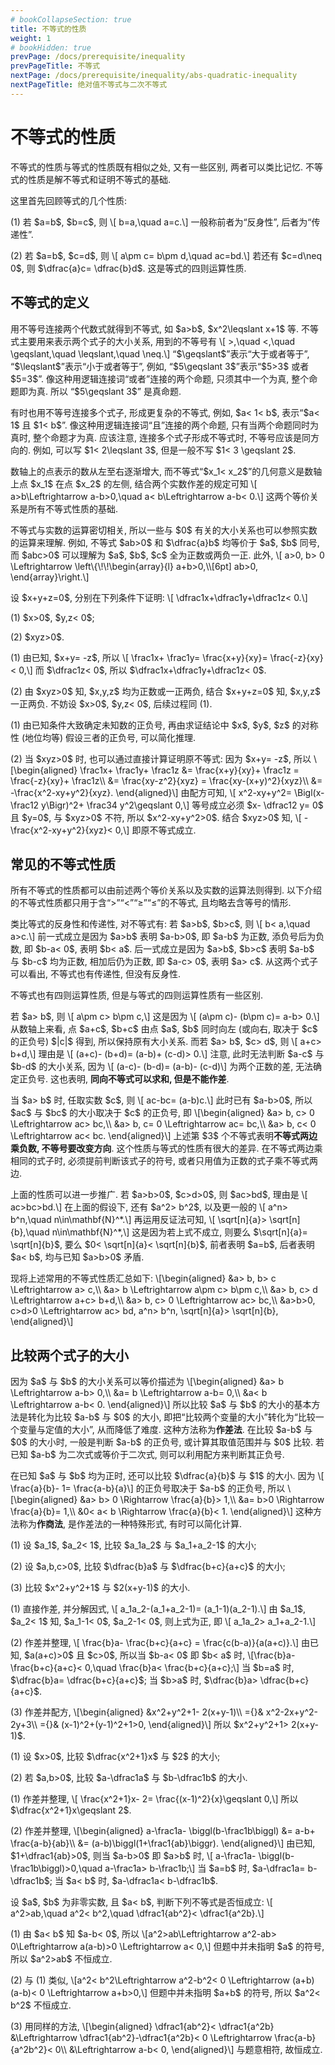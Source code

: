 ```yaml
---
# bookCollapseSection: true
title: 不等式的性质
weight: 1
# bookHidden: true
prevPage: /docs/prerequisite/inequality
prevPageTitle: 不等式
nextPage: /docs/prerequisite/inequality/abs-quadratic-inequality
nextPageTitle: 绝对值不等式与二次不等式
---
```


# 不等式的性质

不等式的性质与等式的性质既有相似之处, 又有一些区别, 两者可以类比记忆. 不等式的性质是解不等式和证明不等式的基础. 

<p>这里首先回顾等式的几个性质:
</p>
<p>(1) 若 $a=b$, $b=c$, 则 \[
    b=a,\quad a=c.\]
一般称前者为“反身性”, 后者为“传递性”.
</p>
<p>(2) 若 $a=b$, $c=d$, 则 \[
    a\pm c= b\pm d,\quad ac=bd.\]
若还有 $c=d\neq 0$, 则 $\dfrac{a}c= \dfrac{b}d$. 这是等式的四则运算性质.
</p>

## 不等式的定义

<p>用不等号连接两个代数式就得到不等式, 如 $a>b$, $x^2\leqslant x+1$ 等. 不等式主要用来表示两个式子的大小关系, 用到的不等号有 \[
    >,\quad <,\quad \geqslant,\quad \leqslant,\quad \neq.\]
“$\geqslant$”表示“大于或者等于”, “$\leqslant$”表示“小于或者等于”, 例如, “$5\geqslant 3$”表示“$5>3$ 或者 $5=3$”. 像这种用逻辑连接词“或者”连接的两个命题, 只须其中一个为真, 整个命题即为真. 所以 “$5\geqslant 3$” 是真命题.
</p>
<p>有时也用不等号连接多个式子, 形成更复杂的不等式, 例如, $a< 1< b$, 表示“$a< 1$ 且 $1< b$”. 像这种用逻辑连接词“且”连接的两个命题, 只有当两个命题同时为真时, 整个命题才为真. 应该注意, 连接多个式子形成不等式时, 不等号应该是同方向的. 例如, 可以写 $1< 2\leqslant 3$, 但是一般不写 $1< 3 \geqslant 2$.
</p>
<p>数轴上的点表示的数从左至右逐渐增大, 而不等式“$x_1< x_2$”的几何意义是数轴上点 $x_1$ 在点 $x_2$ 的左侧, 结合两个实数作差的规定可知 \[
    a>b\Leftrightarrow a-b>0,\quad a< b\Leftrightarrow a-b< 0.\]
这两个等价关系是所有不等式性质的基础.
</p>
<p>不等式与实数的运算密切相关, 所以一些与 $0$ 有关的大小关系也可以参照实数的运算来理解. 例如, 不等式 $ab>0$ 和 $\dfrac{a}b$ 均等价于 $a$, $b$ 同号, 而 $abc>0$ 可以理解为 $a$, $b$, $c$ 全为正数或两负一正. 此外, \[
    a>0, b> 0 \Leftrightarrow \left\{\!\!\begin{array}{l}
        a+b>0,\\[6pt]
        ab>0,
    \end{array}\right.\]
</p>

<myexample>
    <p>设 $x+y+z=0$, 分别在下列条件下证明: \[
        \dfrac1x+\dfrac1y+\dfrac1z< 0.\]
    </p>
    <p>(1) $x>0$, $y,z< 0$;
    </p>
    <p>(2) $xyz>0$.</p>
</myexample>
<myproof>
    <p>(1) 由已知, $x+y= -z$, 所以 \[
        \frac1x+ \frac1y= \frac{x+y}{xy}= \frac{-z}{xy}< 0,\]
    而 $\dfrac1z< 0$, 所以 $\dfrac1x+\dfrac1y+\dfrac1z< 0$.
    </p>
    <p>(2) 由 $xyz>0$ 知, $x,y,z$ 均为正数或一正两负, 结合 $x+y+z=0$ 知, $x,y,z$ 一正两负. 不妨设 $x>0$, $y,z< 0$, 后续过程同 (1).</p>
</myproof>

<myremark>
    <p>(1) 由已知条件大致确定未知数的正负号, 再由求证结论中 $x$, $y$, $z$ 的对称性 (地位均等) 假设三者的正负号, 可以简化推理.
    </p>
    <p>(2) 当 $xyz>0$ 时, 也可以通过直接计算证明原不等式: 因为 $x+y= -z$, 所以 \[\begin{aligned}
        \frac1x+ \frac1y+ \frac1z
        &= \frac{x+y}{xy}+ \frac1z
         = \frac{-z}{xy}+ \frac1z\\
        &= \frac{xy-z^2}{xyz}
         = \frac{xy-(x+y)^2}{xyz}\\
        &= -\frac{x^2-xy+y^2}{xyz}.
    \end{aligned}\]
    由配方可知, \[
        x^2-xy+y^2= \Bigl(x-\frac12 y\Bigr)^2+ \frac34 y^2\geqslant 0,\]
    等号成立必须 $x- \dfrac12 y= 0$ 且 $y=0$, 与 $xyz>0$ 不符, 所以 $x^2-xy+y^2>0$. 结合 $xyz>0$ 知, \[
        -\frac{x^2-xy+y^2}{xyz}< 0,\]
    即原不等式成立.
    </p>
</myremark>

<span id="不等式的性质"></span>

## 常见的不等式性质

所有不等式的性质都可以由前述两个等价关系以及实数的运算法则得到. 以下介绍的不等式性质都只用于含“$>$”“$<$”“$\geqslant$”“$\leqslant$”的不等式, 且均略去含等号的情形.

<p>类比等式的反身性和传递性, 对不等式有: 若 $a>b$, $b>c$, 则 \[
    b< a,\quad a>c.\]
前一式成立是因为 $a>b$ 表明 $a-b>0$, 即 $a-b$ 为正数, 添负号后为负数, 即 $b-a< 0$, 表明 $b< a$. 后一式成立是因为 $a>b$, $b>c$ 表明 $a-b$ 与 $b-c$ 均为正数, 相加后仍为正数, 即 $a-c> 0$, 表明 $a> c$. 从这两个式子可以看出, 不等式也有传递性, 但没有反身性.
</p>

<p>不等式也有四则运算性质, 但是与等式的四则运算性质有一些区别.
</p>
<p>若 $a> b$, 则 \[
    a\pm c> b\pm c,\]
这是因为 \[
    (a\pm c)- (b\pm c)= a-b> 0.\]
从数轴上来看, 点 $a+c$, $b+c$ 由点 $a$, $b$ 同时向左 (或向右, 取决于 $c$ 的正负号) $|c|$ 得到, 所以保持原有大小关系. 而若 $a> b$, $c> d$, 则 \[
    a+c> b+d,\]
理由是 \[
    (a+c)- (b+d)= (a-b)+ (c-d)> 0.\]
注意, 此时无法判断 $a-c$ 与 $b-d$ 的大小关系, 因为 \[
    (a-c)- (b-d)= (a-b)- (c-d)\]
为两个正数的差, 无法确定正负号. 这也表明, <strong>同向不等式可以求和, 但是不能作差</strong>.
</p>
<p>当 $a> b$ 时, 任取实数 $c$, 则 \[
    ac-bc= (a-b)c.\]
此时已有 $a-b>0$, 所以 $ac$ 与 $bc$ 的大小取决于 $c$ 的正负号, 即 \[\begin{aligned}
    &a> b, c> 0 \Leftrightarrow ac> bc,\\
    &a> b, c= 0 \Leftrightarrow ac= bc,\\
    &a> b, c< 0 \Leftrightarrow ac< bc.
\end{aligned}\]
上述第 $3$ 个不等式表明<strong>不等式两边乘负数, 不等号要改变方向</strong>. 这个性质与等式的性质有很大的差异. 在不等式两边乘相同的式子时, 必须提前判断该式子的符号, 或者只用值为正数的式子乘不等式两边.
</p>
<p>上面的性质可以进一步推广. 若 $a>b>0$, $c>d>0$, 则 $ac>bd$, 理由是 \[
    ac>bc>bd.\]
在上面的假设下, 还有 $a^2> b^2$, 以及更一般的 \[
    a^n> b^n,\quad n\in\mathbf{N}^*.\]
再运用反证法可知, \[
    \sqrt[n]{a}> \sqrt[n]{b},\quad n\in\mathbf{N}^*,\]
这是因为若上式不成立, 则要么 $\sqrt[n]{a}= \sqrt[n]{b}$, 要么 $0< \sqrt[n]{a}< \sqrt[n]{b}$, 前者表明 $a=b$, 后者表明 $a< b$, 均与已知 $a>b>0$ 矛盾.
</p>
<p>现将上述常用的不等式性质汇总如下: \[\begin{aligned}
    &a> b, b> c \Leftrightarrow a> c,\\
    &a> b \Leftrightarrow a\pm c> b\pm c,\\
    &a> b, c> d \Leftrightarrow a+c> b+d,\\
    &a> b, c> 0 \Leftrightarrow ac> bc,\\
    &a>b>0, c>d>0 \Leftrightarrow ac> bd, a^n> b^n, \sqrt[n]{a}> \sqrt[n]{b},
\end{aligned}\]
</p>

<span id="比大小"></span>

## 比较两个式子的大小

<p>因为 $a$ 与 $b$ 的大小关系可以等价描述为 \[\begin{aligned}
    &a> b \Leftrightarrow a-b> 0,\\
    &a= b \Leftrightarrow a-b= 0,\\
    &a< b \Leftrightarrow a-b< 0.
\end{aligned}\]
所以比较 $a$ 与 $b$ 的大小的基本方法是转化为比较 $a-b$ 与 $0$ 的大小, 即把“比较两个变量的大小”转化为“比较一个变量与定值的大小”, 从而降低了难度. 这种方法称为<strong>作差法</strong>. 在比较 $a-b$ 与 $0$ 的大小时, 一般是判断 $a-b$ 的正负号, 或计算其取值范围并与 $0$ 比较. 若已知 $a-b$ 为二次式或等价于二次式, 则可以利用配方来判断其正负号.
</p>
<p>在已知 $a$ 与 $b$ 均为正时, 还可以比较 $\dfrac{a}{b}$ 与 $1$ 的大小. 因为 \[
    \frac{a}{b}- 1= \frac{a-b}{a}\]
的正负号取决于 $a-b$ 的正负号, 所以 \[\begin{aligned}
    &a> b> 0 \Rightarrow \frac{a}{b}> 1,\\
    &a= b>0 \Rightarrow \frac{a}{b}= 1,\\
    &0< a< b \Rightarrow \frac{a}{b}< 1.
\end{aligned}\]
这种方法称为<strong>作商法</strong>, 是作差法的一种特殊形式, 有时可以简化计算.
</p>

<myexample>
    <p>(1) 设 $a_1$, $a_2< 1$, 比较 $a_1a_2$ 与 $a_1+a_2-1$ 的大小;
    </p>
    <p>(2) 设 $a,b,c>0$, 比较 $\dfrac{b}a$ 与 $\dfrac{b+c}{a+c}$ 的大小;
    </p>
    <p>(3) 比较 $x^2+y^2+1$ 与 $2(x+y-1)$ 的大小.
    </p>
</myexample>
<mysolution>
    <p>(1) 直接作差, 并分解因式, \[
        a_1a_2-(a_1+a_2-1)= (a_1-1)(a_2-1).\]
    由 $a_1$, $a_2< 1$ 知, $a_1-1< 0$, $a_2-1< 0$, 则上式为正, 即 \[
        a_1a_2> a_1+a_2-1.\]
    </p>
    <p>(2) 作差并整理, \[
        \frac{b}a- \frac{b+c}{a+c}
        = \frac{c(b-a)}{a(a+c)}.\]
    由已知, $a(a+c)>0$ 且 $c>0$, 所以当 $b-a< 0$ 即 $b< a$ 时, 
    \[\frac{b}a- \frac{b+c}{a+c}< 0,\quad
    \frac{b}a< \frac{b+c}{a+c};\]
    当 $b=a$ 时, $\dfrac{b}a= \dfrac{b+c}{a+c}$; 当 $b>a$ 时, $\dfrac{b}a> \dfrac{b+c}{a+c}$.
    </p>
    <p>(3) 作差并配方, \[\begin{aligned}
       &x^2+y^2+1- 2(x+y-1)\\
        ={}& x^2-2x+y^2-2y+3\\
        ={}& (x-1)^2+(y-1)^2+1>0,
    \end{aligned}\]
    所以 $x^2+y^2+1> 2(x+y-1)$.
    </p>
</mysolution>

<myexercise>
    <p>(1) 设 $x>0$, 比较 $\dfrac{x^2+1}x$ 与 $2$ 的大小;
    </p>
    <p>(2) 若 $a,b>0$, 比较 $a-\dfrac1a$ 与 $b-\dfrac1b$ 的大小.
    </p>
</myexercise>
<mysolution>
    <p>(1) 作差并整理, \[
        \frac{x^2+1}x- 2= \frac{(x-1)^2}{x}\geqslant 0,\]
    所以 $\dfrac{x^2+1}x\geqslant 2$.
    </p>
    <p>(2) 作差并整理, \[\begin{aligned}
        a-\frac1a- \biggl(b-\frac1b\biggl)
        &= a-b+ \frac{a-b}{ab}\\
        &= (a-b)\biggl(1+\frac1{ab}\biggr).
    \end{aligned}\]
    由已知, $1+\dfrac1{ab}>0$, 则当 $a-b>0$ 即 $a>b$ 时, \[
        a-\frac1a- \biggl(b-\frac1b\biggl)>0,\quad
        a-\frac1a> b-\frac1b;\]
    当 $a=b$ 时, $a-\dfrac1a= b-\dfrac1b$; 当 $a< b$ 时, $a-\dfrac1a< b-\dfrac1b$.
    </p>
</mysolution>

<myexample>
    <p>设 $a$, $b$ 为非零实数, 且 $a< b$, 判断下列不等式是否恒成立: \[
        a^2>ab,\quad a^2< b^2,\quad \dfrac1{ab^2}< \dfrac1{a^2b}.\]
    </p>
</myexample>
<mysolution>
    <p>(1) 由 $a< b$ 知 $a-b< 0$, 所以
    \[a^2>ab\Leftrightarrow a^2-ab> 0\Leftrightarrow a(a-b)>0
        \Leftrightarrow a< 0,\]
    但题中并未指明 $a$ 的符号, 所以 $a^2>ab$ 不恒成立.
    </p>
    <p>(2) 与 (1) 类似, \[a^2< b^2\Leftrightarrow a^2-b^2< 0
        \Leftrightarrow (a+b)(a-b)< 0
        \Leftrightarrow a+b>0,\]
    但题中并未指明 $a+b$ 的符号, 所以 $a^2< b^2$ 不恒成立.
    </p>
    <p>(3) 用同样的方法, \[\begin{aligned}
        \dfrac1{ab^2}< \dfrac1{a^2b}
        &\Leftrightarrow \dfrac1{ab^2}-\dfrac1{a^2b}< 0
         \Leftrightarrow \frac{a-b}{a^2b^2}< 0\\
        &\Leftrightarrow a-b< 0,
    \end{aligned}\]
    与题意相符, 故恒成立.
    </p>
</mysolution>
